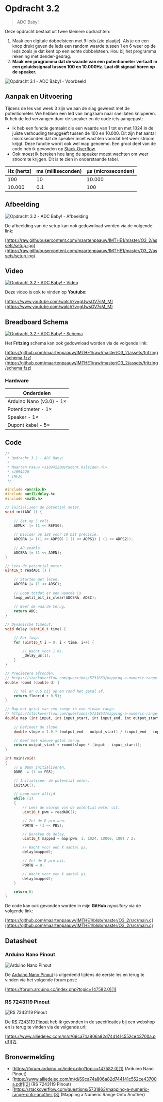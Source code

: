 # Opdracht 3.2

> ADC Baby!

Deze opdracht bestaat uit twee kleinere opdrachten:

1. Maak een digitale dobbelsteen met 9 leds (zie plaatje). Als je op een knop drukt geven de leds een random waarde tussen 1 en 6 weer op de leds zoals je dat kent op een echte dobbelsteen. Hou bij het programma rekening met dender-gedrag. 
2. **Maak een programma dat de waarde van een potentiometer vertaalt in een geluidssignaal tussen 100 en 10.000Hz. Laat dit signaal horen op de speaker.**

![Opdracht 3.1 - ADC Baby! - Voorbeeld](assets/voorbeeld.png)

## Aanpak en Uitvoering

Tijdens de les van week 3 zijn we aan de slag geweest met de potentiometer. We hebben een led van langzaam naar snel laten knipperen. Ik heb de led vervangen door de speaker en de code iets aangepast:

- Ik heb een functie gemaakt die een waarde van 1 tot en met 1024 in de juiste verhouding teruggeeft tussen de 100 en 10.000. Dit zijn het aantal microseconden dat de speaker moet wachten voordat het weer stroom krijgt. Deze functie wordt ook wel map genoemd. Een groot deel van de code heb ik gevonden op [Stack Overflow][3].
- Ook moest ik bereken hoe lang de speaker moest wachten om weer stroom te krijgen. Dit is te zien in onderstaande tabel.

| Hz (hertz) | ms (milliseconden) | µs (microseconden) |
| ---------- | ------------------ | ------------------ |
| 100        | 10                 | 10.000             |
| 10.000     | 0.1                | 100                |

## Afbeelding

![Opdracht 3.2 - ADC Baby! - Afbeelding](assets/setup.jpg)

De afbeelding van de setup kan ook gedownload worden via de volgende link:

[https://raw.githubusercontent.com/maartenpaauw/IMTHE1/master/O3_2/assets/setup.jpg](https://raw.githubusercontent.com/maartenpaauw/IMTHE1/master/O3_2/assets/setup.jpg)

## Video

[![Opdracht 3.2 - ADC Baby! - Video](https://img.youtube.com/vi/gUwsOV7sM_M/maxresdefault.jpg)](https://www.youtube.com/watch?v=gUwsOV7sM_M)

Deze video is ook te vinden op **Youtube**:

[https://www.youtube.com/watch?v=gUwsOV7sM_M](https://www.youtube.com/watch?v=gUwsOV7sM_M)

## Breadboard Schema

[![Opdracht 3.2 - ADC Baby! - Schema](assets/fritzing/schema.png)](https://raw.githubusercontent.com/maartenpaauw/IMTHE1/master/O3_2/assets/fritzing/schema.png)

Het **Fritzing** schema kan ook gedownload worden via de volgende link:

[https://github.com/maartenpaauw/IMTHE1/raw/master/O3_2/assets/fritzing/schema.fzz](https://github.com/maartenpaauw/IMTHE1/raw/master/O3_2/assets/fritzing/schema.fzz)

### Hardware

| Onderdelen               |
| ------------------------ |
| Arduino Nano (v3.0) - 1× |
| Potentiometer - 1×       |
| Speaker - 1×             |
| Dupont kabel - 5×        |

## Code

```c
/*
 * Opdracht 3.2 - ADC Baby!
 * 
 * Maarten Paauw <s1094220@student.hsleiden.nl>
 * s1094220
 * INF3C
 */

#include <avr/io.h>
#include <util/delay.h>
#include <math.h>

// Initialiseer de potential meter.
void initADC () {
    
    // Zet op 5 volt.
    ADMUX  |= (1 << REFS0);
    
    // Divider op 128 voor 10 bit precisie.
    ADCSRA |= ((1 << ADPS0) | (1 << ADPS1) | (1 << ADPS2));
    
    // AD enable.
    ADCSRA |= (1 << ADEN);
}

// Lees de potential meter.
uint16_t readADC () {
    
    // Starten met lezen.
    ADCSRA |= (1 << ADSC);
    
    // Loop totdat er een waarde is.
    loop_until_bit_is_clear(ADCSRA, ADSC);
    
    // Geef de waarde terug.
    return ADC;
}

// Dynamische timeout.
void delay (uint16_t time) {

    // For loop.
    for (uint16_t i = 0; i < time; i++) {

        // Wacht voor 1 ms.
        _delay_us(1);
    }
}

// Preciezere afronden.
// https://stackoverflow.com/questions/5731863/mapping-a-numeric-range-onto-another
double round (double d) {

    // Tel er 0.5 bij op en rond het getal af.
    return floor(d + 0.5);
}

// Map het getal van een range in een nieuwe range.
// https://stackoverflow.com/questions/5731863/mapping-a-numeric-range-onto-another
double map (int input, int input_start, int input_end, int output_start, int output_end) {
    
    // Defineer de slope.
    double slope = 1.0 * (output_end - output_start) / (input_end - input_start);

    // Geef het nieuwe getal terug.
    return output_start + round(slope * (input - input_start));
}

int main(void)
{
    // B Bank initialiseren.
    DDRB  = (1 << PB5);

    // Initialiseer de potential meter.
    initADC();

    // Loop voor altijd.
    while (1)
    {
        // Lees de waarde van de potential meter uit.
        uint16_t pwm = readADC();

        // Zet de B pin aan.
        PORTB = (1 << PB5);

        // Bereken de delay.
        uint16_t mapped = map(pwm, 1, 1024, 10000, 100) / 2;

        // Wacht voor een X aantal µs.
        delay(mapped);

        // Zet de B pin uit.
        PORTB = 0;

        // Wacht voor een X aantal µs.
        delay(mapped);
    }

    return 0;
}
```

De code kan ook gevonden worden in mijn **GitHub** *repository* via de volgende link:

[https://github.com/maartenpaauw/IMTHE1/blob/master/O3_2/src/main.c](https://github.com/maartenpaauw/IMTHE1/blob/master/O3_2/src/main.c)

## Datasheet

### Arduino Nano Pinout

![Arduino Nano Pinout](assets/data_sheets/nano.png)

De [Arduino Nano Pinout][1] is uitgedeeld tijdens de eerste les en terug te vinden via het volgende forum post:

[https://forum.arduino.cc/index.php?topic=147582.0][1]

### RS 7243119 Pinout

![RS 7243119 Pinout](assets/data_sheets/rs-7243119.png)

De [RS 7243119 Pinout][2] heb ik gevonden in de specificaties bij een webshop en is terug te vinden via de volgende url:

[https://www.alliedelec.com/m/d/69ca74a806a82d744141c552ce43700a.pdf][2]

## Bronvermelding

* [https://forum.arduino.cc/index.php?topic=147582.0][1] (Arduino Nano Pinout)
* [https://www.alliedelec.com/m/d/69ca74a806a82d744141c552ce43700a.pdf][2] (RS 7243119 Pinout)
* [https://stackoverflow.com/questions/5731863/mapping-a-numeric-range-onto-another][3] (Mapping a Numeric Range Onto Another)

[1]: https://forum.arduino.cc/index.php?topic=147582.0 "Arduino Nano Pinout"
[2]: https://www.alliedelec.com/m/d/69ca74a806a82d744141c552ce43700a.pdf "RS 7243119"
[3]: https://stackoverflow.com/questions/5731863/mapping-a-numeric-range-onto-another "Mapping a Numeric Range Onto Another"
